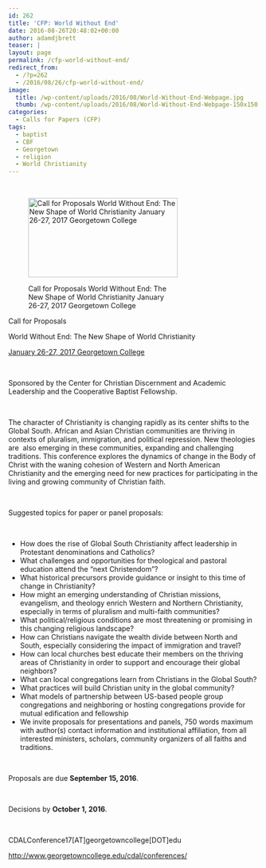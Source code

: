 ```yaml
---
id: 262
title: 'CFP: World Without End'
date: 2016-08-26T20:48:02+00:00
author: adamdjbrett
teaser: |
layout: page
permalink: /cfp-world-without-end/
redirect_from:
  - /?p=262
  - /2016/08/26/cfp-world-without-end/
image:
  title: /wp-content/uploads/2016/08/World-Without-End-Webpage.jpg
  thumb: /wp-content/uploads/2016/08/World-Without-End-Webpage-150x150.jpg
categories:
  - Calls for Papers (CFP)
tags:
  - baptist
  - CBF
  - Georgetown
  - religion
  - World Christianity
---
```

&nbsp;

<div>
</div><figure id="attachment_151" aria-describedby="caption-attachment-151" style="width: 300px" class="wp-caption alignnone">

[<img class="size-medium wp-image-151" src="http://nabpr.org/wp-content/uploads/2016/08/World-Without-End-Webpage-300x159.jpg" alt="Call for Proposals World Without End: The New Shape of World Christianity January 26-27, 2017 Georgetown College" width="300" height="159" srcset="/wp-content/uploads/2016/08/World-Without-End-Webpage-300x159.jpg 300w, /wp-content/uploads/2016/08/World-Without-End-Webpage-768x407.jpg 768w, /wp-content/uploads/2016/08/World-Without-End-Webpage.jpg 850w" sizes="(max-width: 300px) 100vw, 300px" />](/wp-content/uploads/2016/08/World-Without-End-Webpage.jpg)<figcaption id="caption-attachment-151" class="wp-caption-text">Call for Proposals World Without End: The New Shape of World Christianity January 26-27, 2017 Georgetown College</figcaption></figure>

<!--more-->

Call for Proposals

World Without End: The New Shape of World Christianity

<a href="http://www.georgetowncollege.edu/cdal/conferences/" target="_blank" rel="noopener noreferrer">January 26-27, 2017 Georgetown College</a>

&nbsp;

Sponsored by the Center for Christian Discernment and Academic Leadership and the Cooperative Baptist Fellowship.

&nbsp;

The character of Christianity is changing rapidly as its center shifts to the Global South. African and Asian Christian communities are thriving in contexts of pluralism, immigration, and political repression. New theologies are  also emerging in these communities, expanding and challenging traditions. This conference explores the dynamics of change in the Body of Christ with the waning cohesion of Western and North American Christianity and the emerging need for new practices for participating in the living and growing community of Christian faith.

&nbsp;

Suggested topics for paper or panel proposals:

&nbsp;

  * How does the rise of Global South Christianity affect leadership in Protestant denominations and Catholics?
  * What challenges and opportunities for theological and pastoral education attend the &#8220;next Christendom&#8221;?
  * What historical precursors provide guidance or insight to this time of change in Christianity?
  * How might an emerging understanding of Christian missions, evangelism, and theology enrich Western and Northern Christianity, especially in terms of pluralism and multi-faith communities?
  * What political/religious conditions are most threatening or promising in this changing religious landscape?
  * How can Christians navigate the wealth divide between North and South, especially considering the impact of immigration and travel?
  * How can local churches best educate their members on the thriving areas of Christianity in order to support and encourage their global neighbors?
  * What can local congregations learn from Christians in the Global South?
  * What practices will build Christian unity in the global community?
  * What models of partnership between US-based people group congregations and neighboring or hosting congregations provide for mutual edification and fellowship
  * We invite proposals for presentations and panels, 750 words maximum with author(s) contact information and institutional affiliation, from all interested ministers, scholars, community organizers of all faiths and traditions.

&nbsp;

Proposals are due **September 15, 2016**.

&nbsp;

Decisions by **October 1, 2016**.

&nbsp;

CDALConference17[AT]georgetowncollege[DOT]edu

http://www.georgetowncollege.edu/cdal/conferences/

<div>
</div>

&nbsp;

<div>
</div>

&nbsp;

&nbsp;
